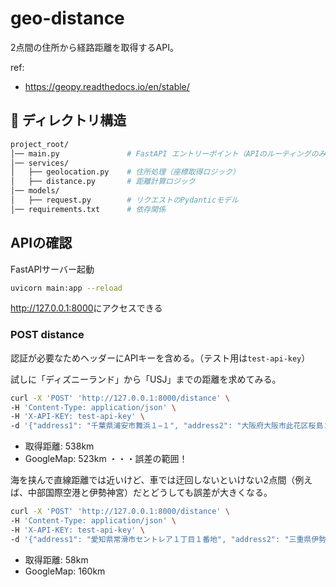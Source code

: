 # geo-distance

2点間の住所から経路距離を取得するAPI。

ref:

- <https://geopy.readthedocs.io/en/stable/>

## 📁 ディレクトリ構造

```bash
project_root/
│── main.py               # FastAPI エントリーポイント（APIのルーティングのみ）
│── services/
│   ├── geolocation.py    # 住所処理（座標取得ロジック）
│   ├── distance.py       # 距離計算ロジック
│── models/
│   ├── request.py        # リクエストのPydanticモデル
│── requirements.txt      # 依存関係

```

## APIの確認

FastAPIサーバー起動

```bash
uvicorn main:app --reload
```

<http://127.0.0.1:8000>にアクセスできる

### POST distance

認証が必要なためヘッダーにAPIキーを含める。（テスト用は`test-api-key`）

試しに「ディズニーランド」から「USJ」までの距離を求めてみる。

```bash
curl -X 'POST' 'http://127.0.0.1:8000/distance' \
-H 'Content-Type: application/json' \
-H 'X-API-KEY: test-api-key' \
-d '{"address1": "千葉県浦安市舞浜１−１", "address2": "大阪府大阪市此花区桜島２丁目１−３３"}'
```

- 取得距離: 538km
- GoogleMap: 523km
・・・誤差の範囲！

海を挟んで直線距離では近いけど、車では迂回しないといけない2点間（例えば、中部国際空港と伊勢神宮）だとどうしても誤差が大きくなる。

```bash
curl -X 'POST' 'http://127.0.0.1:8000/distance' \
-H 'Content-Type: application/json' \
-H 'X-API-KEY: test-api-key' \
-d '{"address1": "愛知県常滑市セントレア１丁目１番地", "address2": "三重県伊勢市宇治館町１"}'
```

- 取得距離: 58km
- GoogleMap: 160km
